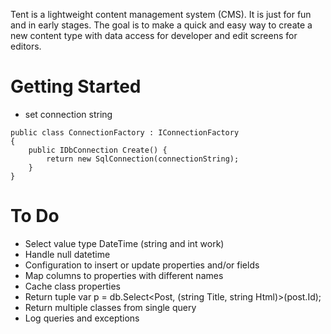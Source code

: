 ﻿Tent is a lightweight content management system (CMS). It is just for fun and in early stages. The goal is to make a quick and easy way to create a new content type with data access for developer and edit screens for editors.

# Getting Started
* set connection string
```
public class ConnectionFactory : IConnectionFactory
{
	public IDbConnection Create() {
		return new SqlConnection(connectionString);
	}
}
```

# To Do
* Select value type DateTime (string and int work)
* Handle null datetime
* Configuration to insert or update properties and/or fields
* Map columns to properties with different names
* Cache class properties
* Return tuple var p = db.Select<Post, (string Title, string Html)>(post.Id);
* Return multiple classes from single query
* Log queries and exceptions